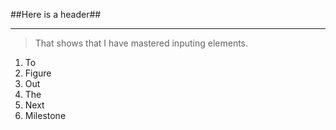 ##Here is a header##

---

> That shows that I 
> have mastered inputing elements.

1. To
1. Figure
1. Out 
1. The
1. Next
1. Milestone
